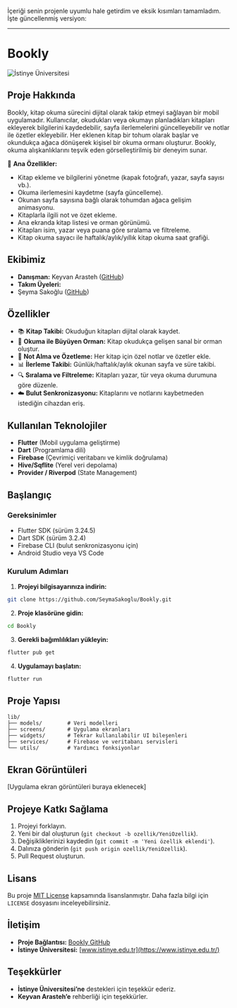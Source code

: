 
İçeriği senin projenle uyumlu hale getirdim ve eksik kısımları tamamladım. İşte güncellenmiş versiyon:

----------

# **Bookly**

![İstinye Üniversitesi](https://www.unitededucation.com/linklogoch/istinye-university-logo.png)

## **Proje Hakkında**

Bookly, kitap okuma sürecini dijital olarak takip etmeyi sağlayan bir mobil uygulamadır. Kullanıcılar, okudukları veya okumayı planladıkları kitapları ekleyerek bilgilerini kaydedebilir, sayfa ilerlemelerini güncelleyebilir ve notlar ile özetler ekleyebilir. 
Her eklenen kitap bir tohum olarak başlar ve okundukça ağaca dönüşerek kişisel bir okuma ormanı oluşturur. Bookly, okuma alışkanlıklarını teşvik eden görselleştirilmiş bir deneyim sunar.

📌 **Ana Özellikler:**

-   Kitap ekleme ve bilgilerini yönetme (kapak fotoğrafı, yazar, sayfa sayısı vb.).
-   Okuma ilerlemesini kaydetme (sayfa güncelleme).
-   Okunan sayfa sayısına bağlı olarak tohumdan ağaca gelişim animasyonu.
-   Kitaplarla ilgili not ve özet ekleme.
-   Ana ekranda kitap listesi ve orman görünümü.
-   Kitapları isim, yazar veya puana göre sıralama ve filtreleme.
-	Kitap okuma sayacı ile haftalık/aylık/yıllık kitap okuma saat grafiği.

## **Ekibimiz**

-   **Danışman:** Keyvan Arasteh ([GitHub](https://github.com/keyvanarasteh))
-   **Takım Üyeleri:**
-   Şeyma Sakoğlu ([GitHub](https://github.com/SeymaSakoglu))

## **Özellikler**

-   📚 **Kitap Takibi:** Okuduğun kitapları dijital olarak kaydet.
-   🌱 **Okuma ile Büyüyen Orman:** Kitap okudukça gelişen sanal bir orman oluştur.
-   📝 **Not Alma ve Özetleme:** Her kitap için özel notlar ve özetler ekle.
-   📊 **İlerleme Takibi:** Günlük/haftalık/aylık okunan sayfa ve süre takibi.
-   🔍 **Sıralama ve Filtreleme:** Kitapları yazar, tür veya okuma durumuna göre düzenle.
-   ☁️ **Bulut Senkronizasyonu:** Kitaplarını ve notlarını kaybetmeden istediğin cihazdan eriş.

## **Kullanılan Teknolojiler**

-   **Flutter** (Mobil uygulama geliştirme)
-   **Dart** (Programlama dili)
-   **Firebase** (Çevrimiçi veritabanı ve kimlik doğrulama)
-   **Hive/Sqflite** (Yerel veri depolama)
-   **Provider / Riverpod** (State Management)

## **Başlangıç**

### **Gereksinimler**

-   Flutter SDK (sürüm 3.24.5)
-   Dart SDK (sürüm 3.2.4)
-   Firebase CLI (bulut senkronizasyonu için)
-   Android Studio veya VS Code

### **Kurulum Adımları**

1.  **Projeyi bilgisayarınıza indirin:**

```bash
git clone https://github.com/SeymaSakoglu/Bookly.git

```

2.  **Proje klasörüne gidin:**

```bash
cd Bookly

```

3.  **Gerekli bağımlılıkları yükleyin:**

```bash
flutter pub get

```

4.  **Uygulamayı başlatın:**

```bash
flutter run

```

## **Proje Yapısı**

```
lib/
├── models/        # Veri modelleri
├── screens/       # Uygulama ekranları
├── widgets/       # Tekrar kullanılabilir UI bileşenleri
├── services/      # Firebase ve veritabanı servisleri
└── utils/         # Yardımcı fonksiyonlar

```

## **Ekran Görüntüleri**

[Uygulama ekran görüntüleri buraya eklenecek]

## **Projeye Katkı Sağlama**

1.  Projeyi forklayın.
2.  Yeni bir dal oluşturun (`git checkout -b ozellik/YeniOzellik`).
3.  Değişikliklerinizi kaydedin (`git commit -m 'Yeni özellik eklendi'`).
4.  Dalınıza gönderin (`git push origin ozellik/YeniOzellik`).
5.  Pull Request oluşturun.

## **Lisans**

Bu proje [MIT License](https://chatgpt.com/c/LICENSE) kapsamında lisanslanmıştır. Daha fazla bilgi için `LICENSE` dosyasını inceleyebilirsiniz.

## **İletişim**

-   **Proje Bağlantısı:** [Bookly GitHub](https://github.com/SeymaSakoglu/Bookly_Flutter.git)
-   **İstinye Üniversitesi:** [www.istinye.edu.tr](https://www.istinye.edu.tr/)

## **Teşekkürler**

-   **İstinye Üniversitesi’ne** destekleri için teşekkür ederiz.
-   **Keyvan Arasteh’e** rehberliği için teşekkürler.
